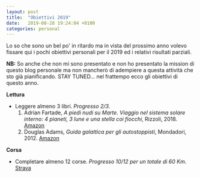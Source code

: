 ```yaml
---
layout: post
title:  "Obiettivi 2019"
date:   2019-08-28 19:24:04 +0100
categories: personal
---
```

Lo so che sono un bel po' in ritardo ma in vista del prossimo anno volevo fissare qui i pochi 
obiettivi personali per il 2019 ed i relativi risultati parziali.

**NB:** So anche che non mi sono presentato e non ho presentato la mission di questo blog personale
ma non mancherò di adempiere a questa attività che sto già pianificando. STAY TUNED... nel frattempo 
ecco gli obiettivi di questo anno. 

**Lettura**
- Leggere almeno 3 libri. *Progresso 2/3*.
  1. Adrian Fartade, *A piedi nudi su Marte. Viaggio nel sistema solare interno: 4 pianeti, 3 lune e una stella coi fiocchi*, Rizzoli, 2018. [Amazon](https://www.amazon.it/piedi-nudi-Marte-Adrian-Fartade-ebook/dp/B07BW9PS59/ref=tmm_kin_swatch_0?_encoding=UTF8&qid=&sr=)
  2. Douglas Adams, *Guida galattica per gli autostoppisti*, Mondadori, 2012. [Amazon](https://www.amazon.it/Guida-galattica-autostoppisti-Douglas-Adams-ebook/dp/B007BYRXE4/ref=tmm_kin_swatch_0?_encoding=UTF8&qid=&sr=)

**Corsa**
- Completare almeno 12 corse. *Progresso 10/12 per un totale di 60 Km*. [Strava](https://www.strava.com/athletes/27329378/training/log?feature=public-training-log)